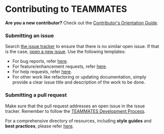 # Contributing to TEAMMATES
**Are you a new contributor?** Check out the [Contributor's Orientation Guide][COG].

[COG]: ../docs/orientation-guide.md

### Submitting an issue
Search [the issue tracker][issue tracker] to ensure that there is no similar open issue.
If that is the case, [open a new issue][new issue]. Use the following templates:

* For bug reports, refer [here](template-bugReport.md).
* For feature/enhancement requests, refer [here](template-featureRequest.md).
* For help requests, refer [here](template-helpRequest.md).
* For other work like refactoring or updating documentation, simply provide a clear issue title and description of the work to be done.

[issue tracker]: https://github.com/TEAMMATES/teammates/issues
[new issue]: https://github.com/TEAMMATES/teammates/issues/new

### Submitting a pull request
Make sure that the pull request addresses an open issue in the issue tracker.
Remember to follow the [TEAMMATES Development Process][dev].

[dev]: ../docs/process.md

For a comprehensive directory of resources, including **style guides** and **best practices**, please refer [here][readme].

[readme]: ../docs/README.md
